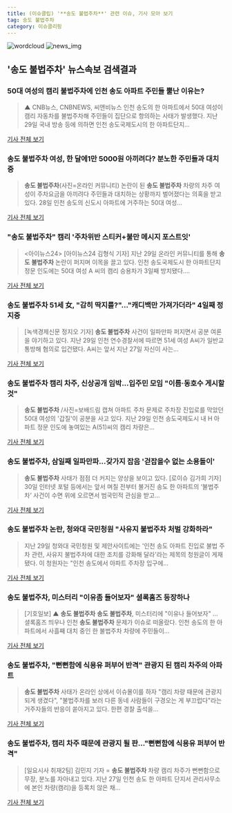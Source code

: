 ```yaml
---
title: (이슈클립) '**송도 불법주차**' 관련 이슈, 기사 모아 보기
tag: 송도 불법주차
category: 이슈클리핑
---
```

![wordcloud](https://s3.ap-northeast-2.amazonaws.com/lyrics101-wordcloud/2018-08-30-1535602879.png)
![news_img](https://user-images.githubusercontent.com/42597476/44507050-1206f400-a6e4-11e8-8d98-7ffbfebb353f.png)
## **'**송도 불법주차**'** 뉴스속보 검색결과
### 50대 여성의 캠리 불법주차에 인천 송도 아파트 주민들 뿔난 이유는?

>▲ CNB뉴스, CNBNEWS, 씨앤비뉴스 인천 송도의 한 아파트에서 50대 여성이 캠리 자동차를 불법주차해 주민들이 집단으로 항의하는 사태가 발생했다. 지난 29일 국내 방송 등에 의하면 인천 송도국제도시의 한 아파트단지...

<a href="http://www.cnbnews.com/news/article.html?no=383636" target="_blank">기사 전체 보기</a>

### **송도 불법주차** 여성, 한 달에1만 5000원 아끼려다? 분노한 주민들과 대치 중

>**송도 불법주차**(사진=온라인 커뮤니티) 논란이 된 **송도 불법주차** 차량의 차주 여성이 주차요금을 아끼려다 주민들과 대치하는 상황까지 벌어졌다는 의혹을 받고 있다. 28일 인천 송도의 신도시 아파트에 거주하는 50대 여성...

<a href="http://www.gnmaeil.com/news/articleView.html?idxno=381455" target="_blank">기사 전체 보기</a>

### "**송도 불법주차**" 캠리 '주차위반 스티커+불만 메시지 포스트잇'

><아이뉴스24> [아이뉴스24 김형식 기자] 지난 29일 온라인 커뮤니티를 통해 **송도 불법주차** 논란이 퍼지며 이목을 끌고 있다. 인천 송도국제도시 한 아파트단지 정문 인도에는 50대 여성 A 씨의 캠리 승용차가 3일째 방치됐다....

<a href="http://www.inews24.com/php/news_view.php?g_serial=1121683&g_menu=050320&rrf=nv" target="_blank">기사 전체 보기</a>

### **송도 불법주차** 51세 女, "감히 딱지를?"…"캐디백만 가져가더라" 4일째 정지중

>[녹색경제신문 정지오 기자] **송도 불법주차** 사건이 일파만파 퍼지면서 공분 여론을 야기하고 있다. 지난 29일 인천 연수경찰서에 따르면 51세 여성 A씨가 일반교통방해 혐의로 입건됐다. A씨는 앞서 지난 27일 자신이 사는...

<a href="http://www.greened.kr/news/articleView.html?idxno=73590" target="_blank">기사 전체 보기</a>

### **송도 불법주차** 캠리 차주, 신상공개 임박…입주민 모임 "이름·동호수 게시할 것"

>**송도 불법주차** /사진=보배드림 캡쳐 아파트 주차 문제로 주차장 진입로를 막았던 50대 여성의 '갑질'이 공분을 사고 있다. 지난 29일 인천 송도국제도시 내 H 아파트 정문 인도에 놓여있는 A(51)씨의 캠리 차량은...

<a href="http://news.hankyung.com/article/2018083030237" target="_blank">기사 전체 보기</a>

### **송도 불법주차**, 삼일째 일파만파...갖가지 잡음 '걷잡을수 없는 소용돌이'

>**송도 불법주차** 사태가 점점 더 커지는 양상을 보이고 있다. [로이슈 김가희 기자] 30일 인터넷 포털 등에서는 앞서 며칠 전부터 불거진 송도 한 아파트의 ‘불법주차’ 사건이 수면 위에 오르면서 범국민적 관심을 받고...

<a href="http://www.lawissue.co.kr/view.php?ud=2018083012094215352d12411ff9_12" target="_blank">기사 전체 보기</a>

### **송도 불법주차** 논란, 청와대 국민청원 "사유지 불법주차 처벌 강화하라"

>지난 29일 청와대 국민청원 및 제안사이트에는 '인천 송도 아파트 진입로 불법 주차 관련, 사유지 불법주차에 대한 조치를 강화해 달라'라는 제목의 청원글이 게재됐다. 이 청원자는 "인천 송도에서 아파트 주차장 입구에...

<a href="http://news20.busan.com/controller/newsController.jsp?newsId=20180830000086" target="_blank">기사 전체 보기</a>

### **송도 불법주차**, 미스터리 "이유좀 들어보자" 셜록홈즈 등장하나

>[기호일보] ▲ **송도 불법주차** **송도 불법주차**, 미스터리에 "이유나 들어보자" ... 셜록홈즈 띄우나 인천 **송도 불법주차** 문제가 이슈로 떠올랐다. 인천 송도의 한 아파트에서 사흘째 대치 중인 한 불법주차 차량에 주민들이...

<a href="http://www.kihoilbo.co.kr/?mod=news&act=articleView&idxno=766565" target="_blank">기사 전체 보기</a>

### **송도 불법주차**, "뻔뻔함에 식용유 퍼부어 반격" 관광지 된 캠리 차주의 아파트

>**송도 불법주차** 사태가 온라인 상에서 이슈몰이를 하자 "캠리 차량 때문에 관광지 되게 생겼다", "불법주차를 보러 다른 동네 사람들이 구경오는 게 부끄럽다"라는 거주자들의 반응이 쏟아지고 있다. 한편 경찰 출석을...

<a href="http://www.gwangnam.co.kr/read.php3?aid=1535601652302617159" target="_blank">기사 전체 보기</a>

### **송도 불법주차**, 캠리 차주 때문에 관광지 될 판…"뻔뻔함에 식용유 퍼부어 반격"

>[일요시사 취재2팀]  김민지 기자 = **송도 불법주차** 차량 캠리 차주가 뻔뻔함으로 무장, 분노를 자아내고 있다. 지난 27일 인천 송도 한 아파트 단지서 관리사무소에 본인 차량(캠리)을 등록치 않은 채...

<a href="http://www.ilyosisa.co.kr/news/articleView.html?idxno=151307" target="_blank">기사 전체 보기</a>


